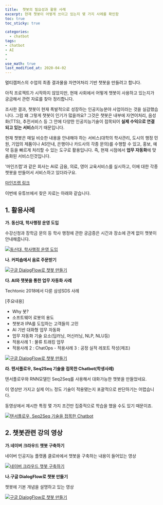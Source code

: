 ```yaml
---
title:  챗봇의 필요성과 활용 사례
excerpt: 현재 챗봇이 어떻게 쓰이고 있는지 몇 가지 사례를 확인함
toc: true
toc_sticky: true

categories:
  - chatbot
tags:
- chatbot
- AI
- 
- 
use_math: true
last_modified_at: 2020-04-02
---
```






멀티캠퍼스의 수업의 최종 결과물을 자연어처리 기반 챗봇을 만들려고 합니다.

아직 프로젝트가 시작하지 않았지만, 현재 사회에서 어떻게 챗봇이 사용하고 있는지가 궁금해서 관련 자료를 찾아 정리합니다. 

조사한 결과, 챗봇이 현재 폭발적으로 성장하는 인공지능분야 사업이라는 것을 실감했습니다. 그럼 왜 그렇게 챗봇이 인기가 많을까요? 그것은 챗봇은 내부에 자연어처리, 음성화(TTS), 추전서비스 등 그 안에 다양한 인공지능기술이 접목되어 **실제 수익으로 연결되고 있는 서비스**이기 때문입니다.

현재 챗봇은 매일 비슷한 내용을 안내해야 하는 서비스(대학의 학사관리, 도시의 행정 민원, 기업의 제품이나 AS안내, 은행이나 카드사의 각종 문의)를 수행할 수 있고, 홍보, 예약 등을 빠르게 처리할 수 있는 도구로 활용입니다. 즉, 현재 시점에서 **업무 자동화**에 맞춤화된 서비스인것입니다. 

'마인즈랩'과 같은 회사는 AI로 금융, 의료, 영어 교육서비스를 실시하고, 이에 대한 각종 챗봇을 만들어서 서비스하고 있더라구요.

[마인즈랩 링크](https://maum.ai/login/loginForm?lang=ko)



이번에 유튜브에서 찾은 자료는 아래와 같습니다. 



## 1. 활용사례

**가. 동신대, 학사행정 운영 도입**

수강신청과 장학금 문의 등  학사 행정에 관한 궁금증은  시간과 장소에 관계 없이  챗봇이 안내해줍니다.

[![동신대, 학사행정 운영 도입](http://img.youtube.com/vi/-lhMAG5_MnA/0.jpg)](https://www.youtube.com/watch?v=-lhMAG5_MnA?t=0s)



**나. 커피숍에서 음료 주문받기**

[![구글 DialogFlow로 챗봇 만들기](http://img.youtube.com/vi/IcS3fLpkrow/0.jpg)](https://www.youtube.com/watch?v=IcS3fLpkrow?t=0s)



**다. AI와 챗봇을 통한 업무 자동화 사례**

Techtonic 2018에서 다룬 삼성SDS 사례

 [주요내용] 

- Why 봇? 
- 소프트웨어 로봇의 용도 
- 챗봇과 IPA를 도입하는 고객들의 고민 
-  AI 기반 대화형 업무 자동화 
-  업무 자동화 기술 요소(딥러닝, 머신러닝, NLP, NLU등) 
-  적용사례 1 : 물류 트래킹 업무 
- 적용사례 2 : ChatOps  - 적용사례 3 : 공정 실적 레포트 작성(제조)

[![구글 DialogFlow로 챗봇 만들기](http://img.youtube.com/vi/BnR22KLiG0k/0.jpg)](https://www.youtube.com/watch?v=BnR22KLiG0k?t=0s)



**라. 텐서플로우, Seq2Seq 기술을 접목한 Chatbot(학생사례)**

텐서플로우와 RNN모델인 Seq2Seq를 사용해서 대화가능한 챗봇을 만들었네요.

이 영상만 가지고 실제 어느 정도 기술이 적용됐는지 포괄적으로 판단하기는 어렵습니다. 

동영상에서 제시한 특정 몇 가지 조건만 집중적으로 학습을 했을 수도 있기 때문이죠.

[![텐서플로우, Seq2Seq 기술을 접목한 Chatbot](http://img.youtube.com/vi/LGWlaNZBScc/0.jpg)](https://www.youtube.com/watch?v=LGWlaNZBScc?t=0s)







## 2. 챗봇관련 강의 영상

**가.네이버 크라우드 챗봇 구축하기**

네이버 인공지능 플랫폼 클로바에서 챗봇을 구축하는 내용이 들어있는 영상

[![네이버 크라우드 챗봇 구축하기](http://img.youtube.com/vi/rGLAjjmboSw/0.jpg)](https://www.youtube.com/watch?v=rGLAjjmboSw?t=0s)



**나.구글 DialogFlow로 챗봇 만들기**

챗봇에 기본 개념을 설명하고 있는 영상



[![구글 DialogFlow로 챗봇 만들기](http://img.youtube.com/vi/pG88VP2Y2Ic/0.jpg)](https://www.youtube.com/watch?v=pG88VP2Y2Ic?t=0s)





